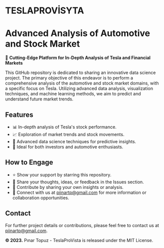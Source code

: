 # TESLAPROVİSYTA

# Advanced Analysis of Automotive and Stock Market

🚀 **Cutting-Edge Platform for In-Depth Analysis of Tesla and Financial Markets**


This GitHub repository is dedicated to sharing an innovative data science project. The primary objective of this endeavor is to perform a comprehensive analysis of the automotive and stock market domains, with a specific focus on Tesla. Utilizing advanced data analysis, visualization techniques, and machine learning methods, we aim to predict and understand future market trends.



## Features

- 📊 In-depth analysis of Tesla's stock performance.
- 📈 Exploration of market trends and stock movements.
- 🔮 Advanced data science techniques for predictive insights.
- 🚀 Ideal for both investors and automotive enthusiasts.

## How to Engage

- ⭐️ Show your support by starring this repository.
- 💬 Share your thoughts, ideas, or feedback in the Issues section.
- 🌟 Contribute by sharing your own insights or analysis.
- 📧 Connect with us at piinartp@gmail.com for more information or collaboration opportunities.

## Contact

For further project details or contributions, please feel free to contact us at piinartp@gmail.com.



**© 2023.** Pınar Topuz - TeslaProVista is released under the MIT License.

